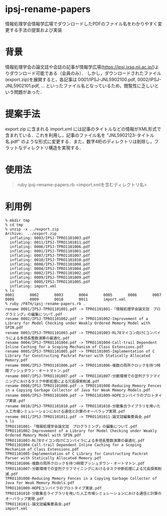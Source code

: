 # ipsj-rename-papers

情報処理学会情報学広場でダウンロードしたPDFのファイル名をわかりやすく変更する手法の提案および実装

# 背景
情報処理学会の論文誌や会誌の記事が情報学広場(https://ipsj.ixsq.nii.ac.jp/)よりダウンロード可能である（会員のみ）．
しかし，ダウンロードされたファイル(export.zip)を展開すると，各記事は 0001/IPSJ-JNL5902100.pdf, 0002/IPSJ-JNL5902101.pdf, ... といったファイル名となっているため，閲覧性に乏しいという問題があった．

# 提案手法
export.zip に含まれる import.xml には記事のタイトルなどの情報がXML形式で含まれている．これを利用し，記事のファイル名を "JNL5902123-タイトル名.pdf" のような形式に変更する．また，数字4桁のディレクトリは削除し，フラットなディレクトリ構造を実現する．

# 使用法

> ruby ipsj-rename-papers.rb <import.xmlを含むディレクトリ名>

# 利用例

    % mkdir tmp
    % cd tmp
    % unzip -x ../export.zip
    Archive:  ../export.zip
      inflating: 0003/IPSJ-TPRO1101003.pdf
      inflating: 0011/IPSJ-TPRO1101011.pdf
      inflating: 0006/IPSJ-TPRO1101006.pdf
      inflating: 0001/IPSJ-TPRO1101001.pdf
      inflating: 0007/IPSJ-TPRO1101007.pdf
      inflating: 0010/IPSJ-TPRO1101010.pdf
      inflating: 0008/IPSJ-TPRO1101008.pdf
      inflating: 0004/IPSJ-TPRO1101004.pdf
      inflating: 0002/IPSJ-TPRO1101002.pdf
      inflating: 0009/IPSJ-TPRO1101009.pdf
      inflating: 0005/IPSJ-TPRO1101005.pdf
      inflating: import.xml
    % ls
    0001       0002       0003       0004       0005       0006       0007       0008       0009       0010       0011       import.xml
    % ruby /PATH/ipsj-rename-papers.rb .
    rename 0001/IPSJ-TPRO1101001.pdf -> TPRO1101001-「情報処理学会論文誌　プログラミング」の編集について.pdf
    rename 0002/IPSJ-TPRO1101002.pdf -> TPRO1101002-Improvement of a Library for Model Checking under Weakly Ordered Memory Model with SPIN.pdf
    rename 0003/IPSJ-TPRO1101003.pdf -> TPRO1101003-RL78マイコン向けCコンパイラによる多倍長整数演算の最適化.pdf
    rename 0004/IPSJ-TPRO1101004.pdf -> TPRO1101004-Call-trail Dependent Inline Caching for a Scoping Mechanism of Class Extensions.pdf
    rename 0005/IPSJ-TPRO1101005.pdf -> TPRO1101005-Implementation of C Library for Constructing Packrat Parser with Statically Allocated Memory.pdf
    rename 0006/IPSJ-TPRO1101006.pdf -> TPRO1101006-複数の局所クロックを持つ時間プッシュダウン・オートマトン.pdf
    rename 0007/IPSJ-TPRO1101007.pdf -> TPRO1101007-分散環境での並列グラフマイニングにおけるタスク中断処理による冗長探索削減.pdf
    rename 0008/IPSJ-TPRO1101008.pdf -> TPRO1101008-Reducing Memory Fences in a Copying Garbage Collector of Java for Weak Memory Models.pdf
    rename 0009/IPSJ-TPRO1101009.pdf -> TPRO1101009-HOPEコンパイラのプロトタイプ実装.pdf
    rename 0010/IPSJ-TPRO1101010.pdf -> TPRO1101010-分散集合ライブラリを用いた人工市場シミュレーションにおける通信と計算のオーバラップ実現.pdf
    rename 0011/IPSJ-TPRO1101011.pdf -> TPRO1101011-論文誌編集委員会.pdf
    % ls
    TPRO1101001-「情報処理学会論文誌　プログラミング」の編集について.pdf
    TPRO1101002-Improvement of a Library for Model Checking under Weakly Ordered Memory Model with SPIN.pdf
    TPRO1101003-RL78マイコン向けCコンパイラによる多倍長整数演算の最適化.pdf
    TPRO1101004-Call-trail Dependent Inline Caching for a Scoping Mechanism of Class Extensions.pdf
    TPRO1101005-Implementation of C Library for Constructing Packrat Parser with Statically Allocated Memory.pdf
    TPRO1101006-複数の局所クロックを持つ時間プッシュダウン・オートマトン.pdf
    TPRO1101007-分散環境での並列グラフマイニングにおけるタスク中断処理による冗長探索削減.pdf
    TPRO1101008-Reducing Memory Fences in a Copying Garbage Collector of Java for Weak Memory Models.pdf
    TPRO1101009-HOPEコンパイラのプロトタイプ実装.pdf
    TPRO1101010-分散集合ライブラリを用いた人工市場シミュレーションにおける通信と計算のオーバラップ実現.pdf
    TPRO1101011-論文誌編集委員会.pdf
    import.xml

